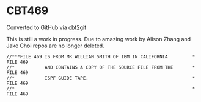 # CBT469
Converted to GitHub via [cbt2git](https://github.com/wizardofzos/cbt2git)

This is still a work in progress. 
Due to amazing work by Alison Zhang and Jake Choi repos are no longer deleted.

```
//***FILE 469 IS FROM MR WILLIAM SMITH OF IBM IN CALIFORNIA         *   FILE 469
//*           AND CONTAINS A COPY OF THE SOURCE FILE FROM THE       *   FILE 469
//*           ISPF GUIDE TAPE.                                      *   FILE 469
//*                                                                 *   FILE 469
```
